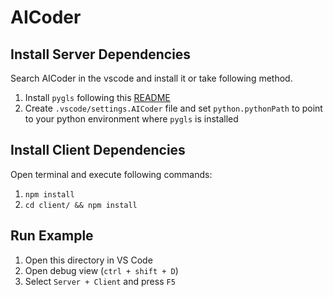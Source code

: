 # AICoder 

## Install Server Dependencies

Search AICoder in the vscode and install it or take following method.

1. Install `pygls` following this [README](https://github.com/openlawlibrary/pygls)
1. Create `.vscode/settings.AICoder` file and set `python.pythonPath` to point to your python environment where `pygls` is installed

## Install Client Dependencies

Open terminal and execute following commands:

1. `npm install`
1. `cd client/ && npm install`

## Run Example

1. Open this directory in VS Code
1. Open debug view (`ctrl + shift + D`)
1. Select `Server + Client` and press `F5`
